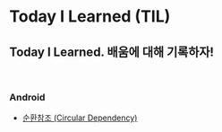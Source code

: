 # Today I Learned (TIL)
## Today I Learned. 배움에 대해 기록하자!

<br>

### Android 

- [순환참조 (Circular Dependency)](./Android/순환%20참조%20(Circular%20Dependency).md)


